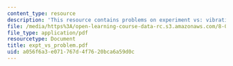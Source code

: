 ```yaml
---
content_type: resource
description: 'This resource contains problems on experiment vs: vibrating systems.'
file: /media/https%3A/open-learning-course-data-rc.s3.amazonaws.com/8-01x-physics-i-classical-mechanics-with-an-experimental-focus-fall-2002/a056f6a3e071767d4f7620bca6a59d0c_expt_vs_problem.pdf
file_type: application/pdf
resourcetype: Document
title: expt_vs_problem.pdf
uid: a056f6a3-e071-767d-4f76-20bca6a59d0c
---
```

